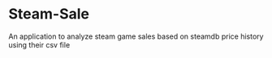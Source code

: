# Steam-Sale
An application to analyze steam game sales based on steamdb price history using their csv file
